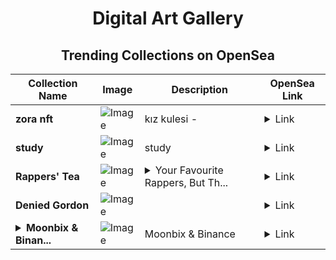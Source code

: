 <div align="center">

# Digital Art Gallery

## Trending Collections on OpenSea

| Collection Name                       | Image                                                                                     | Description                       | OpenSea Link                                                                                          |
|---------------------------------------|-------------------------------------------------------------------------------------------|-----------------------------------|--------------------------------------------------------------------------------------------------------|
| **zora nft** | ![Image](https://i.seadn.io/s/raw/files/391625c6fdbcbb623e69612b863dc823.jpg?w=500&auto=format?w=200&auto=format) | kız kulesi - | <details><summary>Link</summary>[zora nft](https://opensea.io/collection/zora-nft-145)</details> |
| **study** | ![Image](https://i.seadn.io/s/raw/files/a536a482b049dd717a4359a1ed88b510.png?w=500&auto=format?w=200&auto=format) | study | <details><summary>Link</summary>[study](https://opensea.io/collection/study-33)</details> |
| **Rappers' Tea** | ![Image](https://i.seadn.io/s/raw/files/ccb9e7d287aec6ee27967a4ec5c9719b.webp?w=500&auto=format?w=200&auto=format) | <details><summary>Your Favourite Rappers, But Th...</summary>Your Favourite Rappers, But They ENJOYing Tea</details> | <details><summary>Link</summary>[Rappers' Tea](https://opensea.io/collection/rappers-tea)</details> |
| **Denied Gordon** | ![Image](https://i.seadn.io/s/raw/files/a6330a55940784e217e717d083d9acca.jpg?w=500&auto=format?w=200&auto=format) |  | <details><summary>Link</summary>[Denied Gordon](https://opensea.io/collection/denied-gordon)</details> |
| **<details><summary>Moonbix & Binan...</summary>Moonbix & Binance</details>** | ![Image](https://i.seadn.io/s/raw/files/feed65c2bf630fab1d5670a913aa62c5.jpg?w=500&auto=format?w=200&auto=format) | Moonbix & Binance | <details><summary>Link</summary>[Moonbix & Binance](https://opensea.io/collection/moonbix-binance)</details> |

</div>